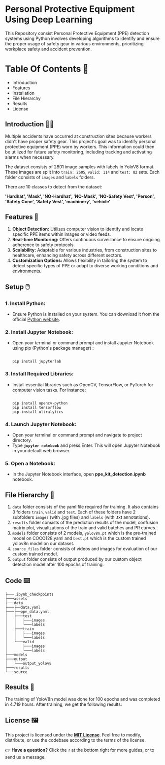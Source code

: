 # **Personal Protective Equipment Using Deep Learning**

This Repository consist Personal Protective Equipment (PPE) detection systems using Python involves developing algorithms to identify and ensure the proper usage of safety gear in various environments, prioritizing workplace safety and accident prevention.

# Table Of Contents 📜

- Introduction
- Features
- Installation
- File Hierarchy
- Results
- License

## Introduction 🧑‍🔧

Multiple accidents have occurred at construction sites because workers didn't have proper safety gear. This project's goal was to identify personal protective equipment (PPE) worn by workers. This information could then be utilized for future safety monitoring, including tracking and activating alarms when necessary.

The dataset consists of 2801 image samples with labels in YoloV8 format. These images are split into `train: 2605`, `valid: 114` and `test: 82` sets. Each folder consists of `images` and `labels` folders.

There are 10 classes to detect from the dataset:

**'Hardhat', 'Mask', 'NO-Hardhat', 'NO-Mask', 'NO-Safety Vest', 'Person', 'Safety Cone', 'Safety Vest', 'machinery', 'vehicle'**

## Features 🤖

1. **Object Detection:** Utilizes computer vision to identify and locate specific PPE items within images or video feeds.
2. **Real-time Monitoring:** Offers continuous surveillance to ensure ongoing adherence to safety protocols.
3. **Scalability:** Adaptable for various industries, from construction sites to healthcare, enhancing safety across different sectors.
4.  **Customization Options:** Allows flexibility in tailoring the system to detect specific types of PPE or adapt to diverse working conditions and environments.

## Setup 🖱️

### **1. Install Python:**

- Ensure Python is installed on your system. You can download it from the official [Python website](https://www.python.org/downloads/).

### **2. Install Jupyter Notebook:**

- Open your terminal or command prompt and install Jupyter Notebook using pip (Python's package manager) :
    
    ```
    
    pip install jupyterlab
    
    ```
    

### **3. Install Required Libraries:**

- Install essential libraries such as OpenCV, TensorFlow, or PyTorch for computer vision tasks. For instance:
    
    ```
    
    pip install opencv-python
    pip install tensorflow
    pip install ultralytics
    
    ```
    

### **4. Launch Jupyter Notebook:**

- Open your terminal or command prompt and navigate to  project directory.
- Type **`jupyter notebook`** and press Enter. This will open Jupyter Notebook in your default web browser.

### **5.  Open a Notebook:**

- In the Jupyter Notebook interface, open **ppe_kit_detection.ipynb** notebook.

## File Hierarchy 📝

1. `data` folder consists of the yaml file required for training. It also contains 3 folders `train`, `valid` and `test`. Each of these folders have 2 subfolders `images` (with .jpg files) and `labels` (with .txt annotations).
2. `results` folder consists of the prediction results of the model, confusion matrix plot, visualizations of the train and valid batches and PR curves.
3. `models` folder consists of 2 models, `yolov8n.pt` which is the pre-trained model on COCO128.yaml and `best.pt` which is the custom trained yolov8n model on our dataset.
4. `source_files` folder consists of videos and images for evaluation of our custom trained model.
5. `output` folder consists of output produced by our custom object detection model after 100 epochs of training.

## Code ⌨️

```
├───.ipynb_checkpoints
├───assets
├───data
├───├──data.yaml
├───├──ppe_data.yaml
│   ├───test
│   │   ├───images
│   │   └───labels
│   ├───train
│   │   ├───images
│   │   └───labels
│   └───valid
│       ├───images
│       └───labels
├───models
├───output
│   └───output_yolov8
├───results
└───source

```

## Results 🎯

The training of YoloV8n model was done for 100 epochs and was completed in 4.719 hours. After training, we get the following results:

## License 🖼️

This project is licensed under the **[MIT License](https://chat.openai.com/c/LICENSE)**. Feel free to modify, distribute, or use the codebase according to the terms of the license.

👉 **Have a question?** Click the `?` at the bottom right for more guides, or to send us a message.
